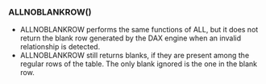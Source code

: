 ### ALLNOBLANKROW() 
- ALLNOBLANKROW performs the same functions of ALL, but it does not return the blank row generated by the DAX engine when an invalid relationship is detected.
- ALLNOBLANKROW still returns blanks, if they are present among the regular rows of the table. The only blank ignored is the one in the blank row.
